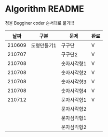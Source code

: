 # Algorithm README

정올 Begginer coder 순서대로 풀기!!!

| 날짜   | 구분        | 문제        | 완료 |
| ------ | ----------- | ----------- | ---- |
| 210609 | 도형만들기1 | 구구단      | V    |
| 210707 |             | 구구단2     | V    |
| 210708 |             | 숫자사각형1 | V    |
| 210708 |             | 숫자사각형2 | V    |
| 210708 |             | 숫자사각형3 | V    |
| 210708 |             | 숫자사각형4 | V    |
| 210712 |             | 문자사각형1 | V    |
|        |             | 문자사각형2 |      |
|        |             | 문자삼각형1 |      |
|        |             | 문자삼각형2 |      |

